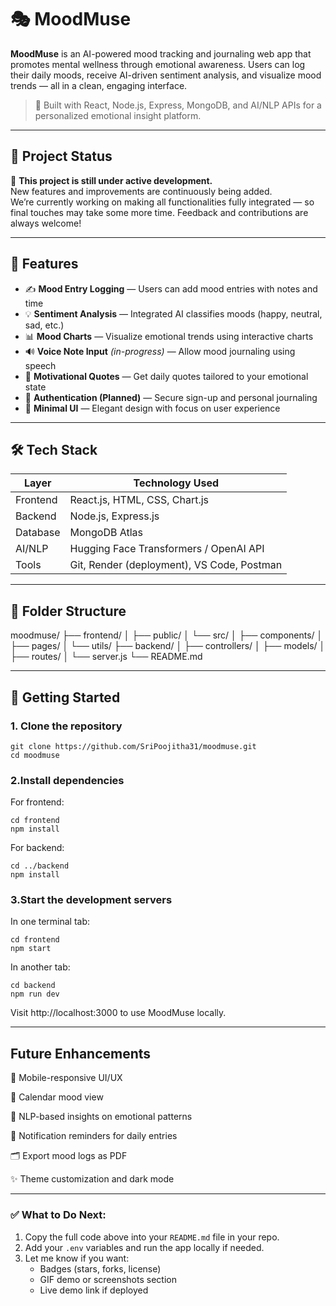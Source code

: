 # 🎭 MoodMuse

**MoodMuse** is an AI-powered mood tracking and journaling web app that promotes mental wellness through emotional awareness. Users can log their daily moods, receive AI-driven sentiment analysis, and visualize mood trends — all in a clean, engaging interface.

> 🧠 Built with React, Node.js, Express, MongoDB, and AI/NLP APIs for a personalized emotional insight platform.


---

## 🔧 Project Status

🚧 **This project is still under active development.**  
New features and improvements are continuously being added.  
We’re currently working on making all functionalities fully integrated — so final touches may take some more time. Feedback and contributions are always welcome!

---

## 🌟 Features

- ✍️ **Mood Entry Logging** — Users can add mood entries with notes and time
- 💡 **Sentiment Analysis** — Integrated AI classifies moods (happy, neutral, sad, etc.)
- 📊 **Mood Charts** — Visualize emotional trends using interactive charts
- 🔊 **Voice Note Input** *(in-progress)* — Allow mood journaling using speech
- 📖 **Motivational Quotes** — Get daily quotes tailored to your emotional state
- 🔐 **Authentication (Planned)** — Secure sign-up and personal journaling
- 🧘 **Minimal UI** — Elegant design with focus on user experience

---

## 🛠️ Tech Stack

| Layer         | Technology Used                               |
|---------------|-----------------------------------------------|
| Frontend      | React.js, HTML, CSS, Chart.js                 |
| Backend       | Node.js, Express.js                           |
| Database      | MongoDB Atlas                                 |
| AI/NLP        | Hugging Face Transformers / OpenAI API        |
| Tools         | Git, Render (deployment), VS Code, Postman    |

---

## 📂 Folder Structure

moodmuse/
├── frontend/
│ ├── public/
│ └── src/
│ ├── components/
│ ├── pages/
│ └── utils/
├── backend/
│ ├── controllers/
│ ├── models/
│ ├── routes/
│ └── server.js
└── README.md

---

## 🚀 Getting Started

### 1. Clone the repository
```
git clone https://github.com/SriPoojitha31/moodmuse.git
cd moodmuse
```
### 2.Install dependencies
For frontend:
```
cd frontend
npm install
```
For backend:
```
cd ../backend
npm install
```
### 3.Start the development servers
In one terminal tab:
```
cd frontend
npm start
```
In another tab:
```
cd backend
npm run dev
```
Visit http://localhost:3000 to use MoodMuse locally.

---

## Future Enhancements

📱 Mobile-responsive UI/UX

📅 Calendar mood view

🧠 NLP-based insights on emotional patterns

🔔 Notification reminders for daily entries

🗂️ Export mood logs as PDF

✨ Theme customization and dark mode


---

### ✅ What to Do Next:

1. Copy the full code above into your `README.md` file in your repo.
2. Add your `.env` variables and run the app locally if needed.
3. Let me know if you want:
   - Badges (stars, forks, license)
   - GIF demo or screenshots section
   - Live demo link if deployed

